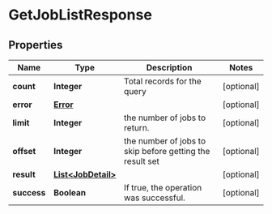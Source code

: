 

# GetJobListResponse

## Properties

Name | Type | Description | Notes
------------ | ------------- | ------------- | -------------
**count** | **Integer** | Total records for the query |  [optional]
**error** | [**Error**](Error.md) |  |  [optional]
**limit** | **Integer** | the number of jobs to return. |  [optional]
**offset** | **Integer** | the number of jobs to skip before getting the result set |  [optional]
**result** | [**List&lt;JobDetail&gt;**](JobDetail.md) |  |  [optional]
**success** | **Boolean** | If true, the operation was successful. |  [optional]



